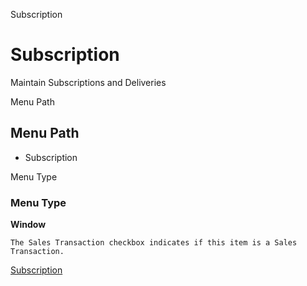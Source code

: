 
Subscription
# Subscription


Maintain Subscriptions and Deliveries

Menu Path
## Menu Path



- Subscription

Menu Type
### Menu Type

**Window**

```
The Sales Transaction checkbox indicates if this item is a Sales Transaction.
```

[Subscription](../../functional-guide/window/window-subscription.md)